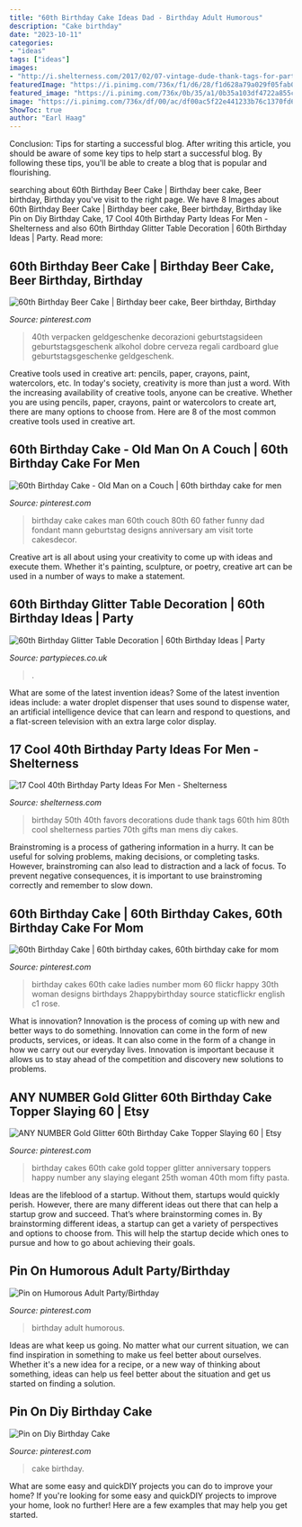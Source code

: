 ```yaml
---
title: "60th Birthday Cake Ideas Dad - Birthday Adult Humorous"
description: "Cake birthday"
date: "2023-10-11"
categories:
- "ideas"
tags: ["ideas"]
images:
- "http://i.shelterness.com/2017/02/07-vintage-dude-thank-tags-for-party-favors.jpg"
featuredImage: "https://i.pinimg.com/736x/f1/d6/28/f1d628a79a029f05fab01d637ef25979.jpg"
featured_image: "https://i.pinimg.com/736x/0b/35/a1/0b35a103df4722a855c5214d2c508772--th-birthday-cakes-christmas-cakes.jpg"
image: "https://i.pinimg.com/736x/df/00/ac/df00ac5f22e441233b76c1370fd6746f--th-birthday-cakes-number-cakes.jpg"
ShowToc: true
author: "Earl Haag"
---
```



Conclusion: Tips for starting a successful blog.
After writing this article, you should be aware of some key tips to help start a successful blog. By following these tips, you'll be able to create a blog that is popular and flourishing.

	

		
searching about 60th Birthday Beer Cake | Birthday beer cake, Beer birthday, Birthday you've visit to the right page. We have 8 Images about 60th Birthday Beer Cake | Birthday beer cake, Beer birthday, Birthday like Pin on Diy Birthday Cake, 17 Cool 40th Birthday Party Ideas For Men - Shelterness and also 60th Birthday Glitter Table Decoration | 60th Birthday Ideas | Party. Read more:
		
    
## 60th Birthday Beer Cake | Birthday Beer Cake, Beer Birthday, Birthday

<img loading=lazy src="https://i.pinimg.com/736x/f1/d6/28/f1d628a79a029f05fab01d637ef25979.jpg" onerror="this.onerror=null;this.src='https://tse1.mm.bing.net/th?id=OIP.S0mu9MziosFYkkXlXElM8QHaJ3&amp;pid=15.1';" alt="60th Birthday Beer Cake | Birthday beer cake, Beer birthday, Birthday">

_Source: pinterest.com_

>40th verpacken geldgeschenke decorazioni geburtstagsideen geburtstagsgeschenk alkohol dobre cerveza regali cardboard glue geburtstagsgeschenke geldgeschenk. 

	

Creative tools used in creative art: pencils, paper, crayons, paint, watercolors, etc.
In today's society, creativity is more than just a word. With the increasing availability of creative tools, anyone can be creative. Whether you are using pencils, paper, crayons, paint or watercolors to create art, there are many options to choose from. Here are 8 of the most common creative tools used in creative art.

    
## 60th Birthday Cake - Old Man On A Couch | 60th Birthday Cake For Men

<img loading=lazy src="https://i.pinimg.com/736x/0b/35/a1/0b35a103df4722a855c5214d2c508772--th-birthday-cakes-christmas-cakes.jpg" onerror="this.onerror=null;this.src='https://tse3.mm.bing.net/th?id=OIP.kF2p6DpyxKVBqLx8Vf-fcQHaHG&amp;pid=15.1';" alt="60th Birthday Cake - Old Man on a Couch | 60th birthday cake for men">

_Source: pinterest.com_

>birthday cake cakes man 60th couch 80th 60 father funny dad fondant mann geburtstag designs anniversary am visit torte cakesdecor. 

	

Creative art is all about using your creativity to come up with ideas and execute them. Whether it's painting, sculpture, or poetry, creative art can be used in a number of ways to make a statement.

    
## 60th Birthday Glitter Table Decoration | 60th Birthday Ideas | Party

<img loading=lazy src="https://cdn.shopify.com/s/files/1/0254/2030/0362/products/34295-60th_Birthday_Glitter_Table_Decoration_b_86960257-dc02-4978-8ca8-0f9c2ad84580_2400x.jpg?v=1583494300" onerror="this.onerror=null;this.src='https://tse2.mm.bing.net/th?id=OIP.l1uoOJFPjX2Pei_vOCp-OAHaHa&amp;pid=15.1';" alt="60th Birthday Glitter Table Decoration | 60th Birthday Ideas | Party">

_Source: partypieces.co.uk_

>. 

	

What are some of the latest invention ideas?
Some of the latest invention ideas include: a water droplet dispenser that uses sound to dispense water, an artificial intelligence device that can learn and respond to questions, and a flat-screen television with an extra large color display.

    
## 17 Cool 40th Birthday Party Ideas For Men - Shelterness

<img loading=lazy src="http://i.shelterness.com/2017/02/07-vintage-dude-thank-tags-for-party-favors.jpg" onerror="this.onerror=null;this.src='https://tse3.mm.bing.net/th?id=OIP.Ne2XOytjrLigGekK1BxSpwHaJ4&amp;pid=15.1';" alt="17 Cool 40th Birthday Party Ideas For Men - Shelterness">

_Source: shelterness.com_

>birthday 50th 40th favors decorations dude thank tags 60th him 80th cool shelterness parties 70th gifts man mens diy cakes. 

	

Brainstroming is a process of gathering information in a hurry. It can be useful for solving problems, making decisions, or completing tasks. However, brainstroming can also lead to distraction and a lack of focus. To prevent negative consequences, it is important to use brainstroming correctly and remember to slow down.

    
## 60th Birthday Cake | 60th Birthday Cakes, 60th Birthday Cake For Mom

<img loading=lazy src="https://i.pinimg.com/736x/df/00/ac/df00ac5f22e441233b76c1370fd6746f--th-birthday-cakes-number-cakes.jpg" onerror="this.onerror=null;this.src='https://tse3.mm.bing.net/th?id=OIP.ZUPufrVnR7SRcUspukj-2AHaFj&amp;pid=15.1';" alt="60th Birthday Cake | 60th birthday cakes, 60th birthday cake for mom">

_Source: pinterest.com_

>birthday cakes 60th cake ladies number mom 60 flickr happy 30th woman designs birthdays 2happybirthday source staticflickr english c1 rose. 

	

What is innovation?
Innovation is the process of coming up with new and better ways to do something. Innovation can come in the form of new products, services, or ideas. It can also come in the form of a change in how we carry out our everyday lives. Innovation is important because it allows us to stay ahead of the competition and discovery new solutions to problems.

    
## ANY NUMBER Gold Glitter 60th Birthday Cake Topper Slaying 60 | Etsy

<img loading=lazy src="https://i.pinimg.com/736x/6c/33/bc/6c33bce75ce291dd91d9c95064675b27.jpg" onerror="this.onerror=null;this.src='https://tse2.mm.bing.net/th?id=OIP.uvIhu5cMJZuTVBo7ySthDwHaJ4&amp;pid=15.1';" alt="ANY NUMBER Gold Glitter 60th Birthday Cake Topper Slaying 60 | Etsy">

_Source: pinterest.com_

>birthday cakes 60th cake gold topper glitter anniversary toppers happy number any slaying elegant 25th woman 40th mom fifty pasta. 

	

Ideas are the lifeblood of a startup. Without them, startups would quickly perish. However, there are many different ideas out there that can help a startup grow and succeed. That’s where brainstorming comes in. By brainstorming different ideas, a startup can get a variety of perspectives and options to choose from. This will help the startup decide which ones to pursue and how to go about achieving their goals.

    
## Pin On Humorous Adult Party/Birthday

<img loading=lazy src="https://i.pinimg.com/736x/25/2c/32/252c322d76d38dd3966dcca9d303fbc3.jpg" onerror="this.onerror=null;this.src='https://tse3.mm.bing.net/th?id=OIP.NVfvsQGeAjLOFxUOTNK6jQHaLH&amp;pid=15.1';" alt="Pin on Humorous Adult Party/Birthday">

_Source: pinterest.com_

>birthday adult humorous. 

	

Ideas are what keep us going. No matter what our current situation, we can find inspiration in something to make us feel better about ourselves. Whether it's a new idea for a recipe, or a new way of thinking about something, ideas can help us feel better about the situation and get us started on finding a solution.

    
## Pin On Diy Birthday Cake

<img loading=lazy src="https://i.pinimg.com/736x/30/75/b8/3075b82db37dd81e09a5775b4824bf8f.jpg" onerror="this.onerror=null;this.src='https://tse4.mm.bing.net/th?id=OIP.9dQNF9XpwkVtMliDBCy0LgHaJ3&amp;pid=15.1';" alt="Pin on Diy Birthday Cake">

_Source: pinterest.com_

>cake birthday. 

	

What are some easy and quickDIY projects you can do to improve your home?
If you're looking for some easy and quickDIY projects to improve your home, look no further! Here are a few examples that may help you get started.

